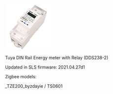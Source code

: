 ![icon](icon.png)

Tuya DIN Rail Energy meter with Relay (DDS238-2)


Updated in SLS firmware: 2021.04.27d1 


Zigbee models:

_TZE200_byzdayie / TS0601

